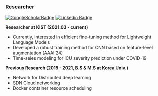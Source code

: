 ### Researcher
 [![GoogleScholarBadge](http://img.shields.io/badge/-GoogleScholar-F0F0F0?style=flat-square&logo=googlescholar&link=https://scholar.google.com/citations?user=p0dPC1wAAAAJ&hl=ko&oi=ao)](https://scholar.google.com/citations?user=p0dPC1wAAAAJ&hl=ko&oi=ao)
[![Linkedin Badge](https://img.shields.io/badge/-LinkedIn-blue?style=flat-square&logo=Linkedin&logoColor=white&link=https://www.linkedin.com/in/minkooku/)](https://www.linkedin.com/in/minkooku/)
	
**Researcher at KIST (2021.03 - current)** 
- Currently, interested in efficient fine-tuning method for Lightweight Language Models
- Developed a robust training method for CNN based on feature-level augmentation (AAAI'24)
- Time-seies modeling for ICU severity prediction under COVID-19

**Previous Research  (2015 - 2021, B.S & M.S at Korea Univ.)**
- Network for Distributed deep learning
- SDN Cloud networking
- Docker container resource scheduling


<!--
**mit2400/mit2400** is a ✨ _special_ ✨ repository because its `README.md` (this file) appears on your GitHub profile.

Here are some ideas to get you started:

- 🔭 I’m currently working on ...
- 🌱 I’m currently learning ...
- 👯 I’m looking to collaborate on ...
- 🤔 I’m looking for help with ...
- 💬 Ask me about ...
- 📫 How to reach me: ...
- 😄 Pronouns: ...
- ⚡ Fun fact: ...
-->
